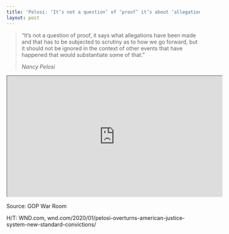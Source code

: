 ```yaml
---
title: 'Pelosi: ‘It’s not a question’ of ‘proof’ it’s about ‘allegations’'
layout: post
---
```


> “It’s not a question of proof, it says what allegations have been made and that has to be subjected to scrutiny as to how we go forward, but it should not be ignored in the context of other events that have happened that would substantiate some of that.”
>
> <cite>Nancy Pelosi</cite>

<iframe width="560" height="315" src="https://www.youtube.com/embed/7dzhIxeF204" title="It's not a question of proof, it's about allegations."></iframe>

Source: GOP War Room

H/T: WND.com, wnd.com/2020/01/pelosi-overturns-american-justice-system-new-standard-convictions/
